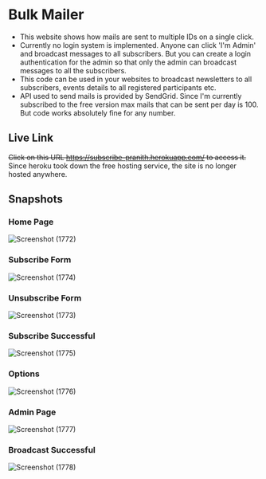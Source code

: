 # Bulk Mailer
* This website shows how mails are sent to multiple IDs on a single click. 
* Currently no login system is implemented. Anyone can click 'I'm Admin' and broadcast messages to all subscribers. But you can create a login authentication for the admin so that only the admin can broadcast messages to all the subscribers. 
* This code can be used in your websites to broadcast newsletters to all subscribers, events details to all registered participants etc. 
* API used to send mails is provided by SendGrid. Since I'm currently subscribed to the free version max mails that can be sent per day is 100. But code works absolutely fine for any number.

## Live Link
~~Click on this URL https://subscribe-pranith.herokuapp.com/ to access it.~~  
Since heroku took down the free hosting service, the site is no longer hosted anywhere.

## Snapshots
### Home Page
![Screenshot (1772)](https://user-images.githubusercontent.com/65860350/180052195-8ab9be70-4a8c-4f71-8f07-df499c0635b4.png)

### Subscribe Form
![Screenshot (1774)](https://user-images.githubusercontent.com/65860350/180052249-c5f9114c-fdc4-405d-ad6d-bd966e1ac309.png)

### Unsubscribe Form
![Screenshot (1773)](https://user-images.githubusercontent.com/65860350/180052297-76d53439-dbe2-4752-8b83-eafe81e01473.png)

### Subscribe Successful
![Screenshot (1775)](https://user-images.githubusercontent.com/65860350/180052342-48ec54a5-8217-48fd-a891-6d52d98fb887.png)

### Options
![Screenshot (1776)](https://user-images.githubusercontent.com/65860350/180052439-1ddae427-28db-4bc9-8ab9-31ba8dd074f3.png)

### Admin Page
![Screenshot (1777)](https://user-images.githubusercontent.com/65860350/180052468-f74e5845-98a9-4df7-ae62-0706adf046f3.png)

### Broadcast Successful
![Screenshot (1778)](https://user-images.githubusercontent.com/65860350/180052515-02e355ad-3a81-41ca-b69f-42dcbde1721e.png)

